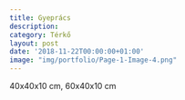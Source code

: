 ```yaml
---
title: Gyeprács
description: 
category: Térkő
layout: post
date: '2018-11-22T00:00:00+01:00'
image: "img/portfolio/Page-1-Image-4.png"
---
```

40x40x10 cm, 60x40x10 cm
